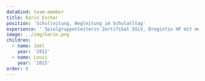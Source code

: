 ```yaml
---
dataKind: team-member
title: Karin Escher
position: 'Schulleitung, Begleitung im Schulalltag'
experience: ' Spielgruppenleiterin Zertifikat SSLV, Drogistin HF mit mehrjähriger Erfahrung im praxisnahen Unterrichten von Berufsschülern (überbetriebliche Kurse Drogisten)'
image: ../img/karin.png
children:
  - name: Jael
    year: '2012'
  - name: Louis
    year: '2015'
order: 0
---
```


